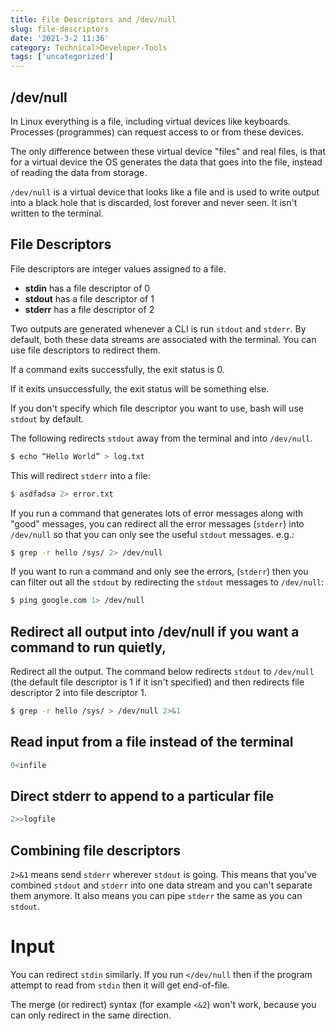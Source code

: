 ```yaml
---
title: File Descriptors and /dev/null
slug: file-descriptors
date: '2021-3-2 11:36'
category: Technical>Developer-Tools
tags: ['uncategorized']
---
```


## /dev/null

In Linux everything is a file, including virtual devices like keyboards. Processes
(programmes) can request access to or from these devices.

The only difference between these virtual device "files" and real files, is
that for a virtual device the OS generates the data that goes into the file,
instead of reading the data from storage.

`/dev/null` is a virtual device that looks like a file and is used to write
output into a black hole that is discarded, lost forever and never seen. It
isn't written to the terminal.

## File Descriptors

File descriptors are integer values assigned to a file.

- **stdin** has a file descriptor of 0
- **stdout** has a file descriptor of 1
- **stderr** has a file descriptor of 2

Two outputs are generated whenever a CLI is run `stdout` and
`stderr`. By default, both these data streams are associated with the
terminal. You can use file descriptors to redirect them.

If a command exits successfully, the exit status is 0.

If it exits unsuccessfully, the exit status will be something else.

If you don't specify which file descriptor you want to use, bash will use
`stdout` by default.

The following redirects `stdout` away from the terminal and into `/dev/null`.

```bash
$ echo “Hello World” > log.txt
```

This will redirect `stderr` into a file:

```bash
$ asdfadsa 2> error.txt
```

If you run a command that generates lots of error messages along with "good"
messages, you can redirect all the error messages (`stderr`) into `/dev/null`
so that you can only see the useful `stdout` messages. e.g.:

```bash
$ grep -r hello /sys/ 2> /dev/null
```

If you want to run a command and only see the errors, (`stderr`) then you can
filter out all the `stdout` by redirecting the `stdout` messages to
`/dev/null`:

```bash
$ ping google.com 1> /dev/null
```

## Redirect all output into /dev/null if you want a command to run quietly,

Redirect all the output. The command below redirects `stdout` to `/dev/null`
(the default file descriptor is 1 if it isn't specified) and then redirects
file descriptor 2 into file descriptor 1.

```bash
$ grep -r hello /sys/ > /dev/null 2>&1
```

## Read input from a file instead of the terminal

```bash
0<infile
```

## Direct stderr to append to a particular file

```bash
2>>logfile
```

## Combining file descriptors

`2>&1` means send `stderr` wherever `stdout` is going. This means that you've
combined `stdout` and `stderr` into one data stream and you can't separate them
anymore. It also means you can pipe `stderr` the same as you can `stdout`.

# Input

You can redirect `stdin` similarly. If you run `</dev/null` then if the program
attempt to read from `stdin` then it will get end-of-file.

The merge (or redirect) syntax (for example `<&2`) won't work, because you can
only redirect in the same direction.
